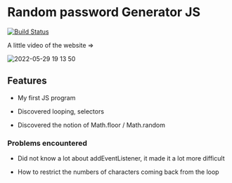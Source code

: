 # Random password Generator JS

[![Build Status](https://travis-ci.org/joemccann/dillinger.svg?branch=master)](https://travis-ci.org/joemccann/dillinger)

A little video of the website => 

![2022-05-29 19 13 50](https://user-images.githubusercontent.com/102190834/170882944-359291b5-8b78-4fc4-925e-459d4f22dcaa.gif)


## Features

- My first JS program

- Discovered looping, selectors

- Discovered the notion of Math.floor / Math.random

### Problems encountered

- Did not know a lot about addEventListener, it made it a lot more difficult

- How to restrict the numbers of characters coming back from the loop
